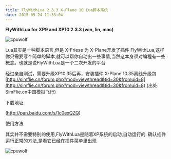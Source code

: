 ```yaml
---
title: FlyWithLua 2.3.3 X-Plane 10 Lua脚本系统
date: 2015-05-24 11:33:04
---
```





**FlyWithLua for XP9 and XP10 2.3.3 (win, lin, mac)**

![cpuwolf](/images/data/attachment/201505/24/192548okppvvqyk6qfq66o.jpg)

Lua其实是一种脚本语言,但是 X-Friese 为 X-Plane开发了插件 FlyWithLua,这样你只需要写个简单的脚本,就可以帮你自动出一些事情,当然这本身须对编程有一些概念。也就是说FlyWithLua是一个二次开发的平台

经过亲自测试，需要升级XP10.35后再，安装插件
X-Plane 10.35离线升级包
[http://simflie.cn/forum.php?mod=viewthread&tid=30&fromuid=8](http://simflie.cn/forum.php?mod=viewthread&tid=30&fromuid=8)
(出处: SimFlie.cn中国模拟飞行)



下载地址


(http://pan.baidu.com/s/1c0exQZQ)



使用方法



其实并不需要特别的使用,FlyWithLua是随着XP系统的启动,自动运行的.
确认插件运行正常的方法,是看它已经在插件菜单里出现

![cpuwolf](/images/data/attachment/201505/24/200519wqkr2lgl2kl8n5hk.gif)



